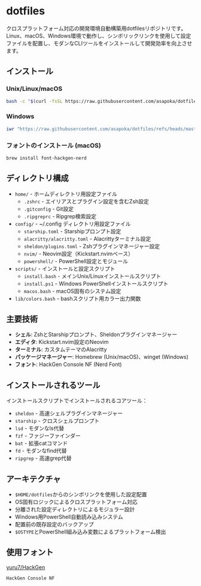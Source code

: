 # dotfiles

クロスプラットフォーム対応の開発環境自動構築用dotfilesリポジトリです。Linux、macOS、Windows環境で動作し、シンボリックリンクを使用して設定ファイルを配置し、モダンなCLIツールをインストールして開発効率を向上させます。

## インストール

### Unix/Linux/macOS

```bash
bash -c "$(curl -fsSL https://raw.githubusercontent.com/asapoka/dotfiles/master/scripts/install.bash)"
```

### Windows

```powershell
iwr "https://raw.githubusercontent.com/asapoka/dotfiles/refs/heads/master/scripts/install.ps1" | iex
```

### フォントのインストール (macOS)

```bash
brew install font-hackgen-nerd
```

## ディレクトリ構成

- `home/` - ホームディレクトリ用設定ファイル
  - `.zshrc` - エイリアスとプラグイン設定を含むZsh設定
  - `.gitconfig` - Git設定
  - `.ripgreprc` - Ripgrep検索設定
- `config/` - ~/.config ディレクトリ用設定ファイル
  - `starship.toml` - Starshipプロンプト設定
  - `alacritty/alacritty.toml` - Alacrittyターミナル設定
  - `sheldon/plugins.toml` - Zshプラグインマネージャー設定
  - `nvim/` - Neovim設定（Kickstart.nvimベース）
  - `powershell/` - PowerShell設定とモジュール
- `scripts/` - インストールと設定スクリプト
  - `install.bash` - メインUnix/Linuxインストールスクリプト
  - `install.ps1` - Windows PowerShellインストールスクリプト
  - `macos.bash` - macOS固有のシステム設定
- `lib/colors.bash` - bashスクリプト用カラー出力関数

## 主要技術

- **シェル**: ZshとStarshipプロンプト、Sheldonプラグインマネージャー
- **エディタ**: Kickstart.nvim設定のNeovim
- **ターミナル**: カスタムテーマのAlacritty
- **パッケージマネージャー**: Homebrew (Unix/macOS)、winget (Windows)
- **フォント**: HackGen Console NF (Nerd Font)

## インストールされるツール

インストールスクリプトでインストールされるコアツール：

- `sheldon` - 高速シェルプラグインマネージャー
- `starship` - クロスシェルプロンプト
- `lsd` - モダンなls代替
- `fzf` - ファジーファインダー
- `bat` - 拡張catコマンド
- `fd` - モダンなfind代替
- `ripgrep` - 高速grep代替

## アーキテクチャ

- `$HOME/dotfiles`からのシンボリンクを使用した設定配置
- OS固有ロジックによるクロスプラットフォーム対応
- 分離された設定ディレクトリによるモジュラー設計
- Windows用PowerShell自動読み込みシステム
- 配置前の既存設定のバックアップ
- `$OSTYPE`とPowerShell組み込み変数によるプラットフォーム検出

## 使用フォント

[yuru7/HackGen](https://github.com/yuru7/HackGen/releases)

```
HackGen Console NF
```

